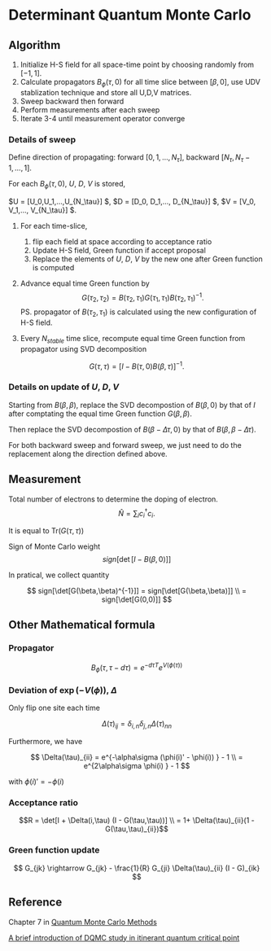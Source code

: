 # Determinant Quantum Monte Carlo

## Algorithm

1. Initialize H-S field for all space-time point by choosing randomly from $[-1,1]$.
2. Calculate propagators $B_{\phi}(\tau,0)$ for all time slice between $[\beta, 0]$, use UDV stablization technique and store all U,D,V matrices.
3. Sweep backward then forward
4. Perform measurements after each sweep
5. Iterate 3-4 until measurement operator converge

### Details of sweep

Define direction of propagating: forward $[0,1,...,N_\tau]$, backward $[N_\tau,N_\tau-1,...,1]$.

For each $B_{\phi}(\tau,0)$, $U$, $D$, $V$ is stored, 

$U = [U_0,U_1,...,U_{N_\tau}] $, $D = [D_0, D_1,..., D_{N_\tau}] $, $V = [V_0, V_1,..., V_{N_\tau}] $.

1. For each time-slice, 

    1. flip each field at space according to acceptance ratio
    2. Update H-S field, Green function if accept proposal
    3. Replace the elements of $U$, $D$, $V$ by the new one after Green function is computed 


2. Advance equal time Green function by
$$
G(\tau_2,\tau_2) = B(\tau_2,\tau_1) G(\tau_1,\tau_1) B(\tau_2,\tau_1)^{-1}.
$$
PS. propagator of $B(\tau_2,\tau_1)$ is calculated using the new configuration of H-S field.

3. Every $N_{stable}$ time slice, recompute equal time Green function from propagator using SVD decomposition

$$
G(\tau,\tau) = [I - B(\tau,0)B(\beta,\tau)]^{-1}.
$$

### Details on update of $U$, $D$, $V$
Starting from $B(\beta,\beta)$, replace the SVD decompostion of $B(\beta,0)$ by that of $I$ after comptating the equal time Green function $G(\beta,\beta)$. 

Then replace the SVD decompostion of $B(\beta-\Delta \tau,0 )$ by that of $B(\beta,\beta -\Delta \tau)$.

For both backward sweep and forward sweep, we just need to do the replacement along the direction defined above.

## Measurement
Total number of electrons to determine the doping of electron.
$$
\hat{N} = \sum_i c_i^\dagger c_i.
$$

It is equal to $\text{Tr}(G(\tau,\tau))$

Sign of Monte Carlo weight 
$$
sign[\det[I-B(\beta,0)]]
$$

In pratical, we collect quantity

$$
sign[\det[G(\beta,\beta)^{-1}]] = sign[\det[G(\beta,\beta)]] \\ = sign[\det[G(0,0)]]
$$
## Other Mathematical formula
### Propagator
$$
B_{\phi}(\tau,\tau-d\tau) = e^{-d\tau T} e^{V(\phi(\tau))}
$$

### Deviation of $\exp(-V(\phi))$, $\Delta$
Only flip one site each time

$$\Delta(\tau)_{ij} = \delta_{i,n}\delta_{j,n} \Delta(\tau)_{nn}$$

Furthermore, we have

$$
\Delta(\tau)_{ii} = e^{-\alpha\sigma (\phi(i)' - \phi(i)) } - 1  \\
=  e^{2\alpha\sigma \phi(i) } - 1
$$

with $\phi(i)' = -\phi(i)$

### Acceptance ratio
$$R = \det[I + \Delta(i,\tau) (I - G(\tau,\tau))] \\
 = 1+ \Delta(\tau)_{ii}(1 - G(\tau,\tau)_{ii})$$

### Green function update
$$
G_{jk} \rightarrow G_{jk} - \frac{1}{R} G_{ji} \Delta(\tau)_{ii} (I - G)_{ik}
$$

## Reference

Chapter 7 in [Quantum Monte Carlo Methods](https://doi.org/10.1017/CBO9780511902581)

[A brief introduction of DQMC study in itinerant quantum critical point](http://ziyangmeng.iphy.ac.cn/files/teaching/RECS201809.pdf)


